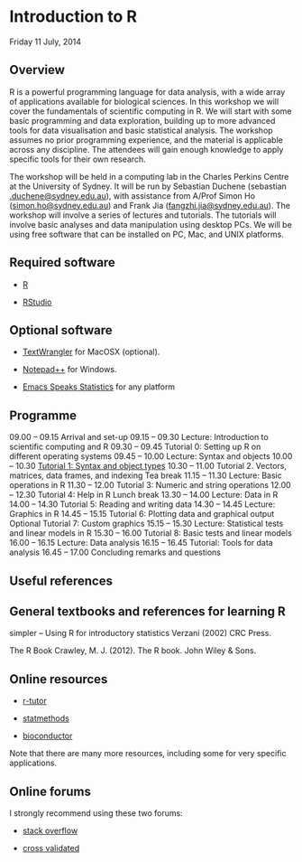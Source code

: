Introduction to R
=================

Friday 11 July, 2014




Overview
--------

R is a powerful programming language for data analysis, with a wide array of applications available for biological sciences. In this workshop we will cover the fundamentals of scientific computing in R. We will start with some basic programming and data exploration, building up to more advanced tools for data visualisation and basic statistical analysis. The workshop assumes no prior programming experience, and the material is applicable across any discipline. The attendees will gain enough knowledge to apply specific tools for their own research.

The workshop will be held in a computing lab in the Charles Perkins Centre at the University of Sydney. It will be run by Sebastian Duchene (sebastian .duchene@sydney.edu.au), with assistance from A/Prof Simon Ho (simon.ho@sydney.edu.au) and Frank Jia (fangzhi.jia@sydney.edu.au). The workshop will involve a series of lectures and tutorials. The tutorials will involve basic analyses and data manipulation using desktop PCs. We will be using free software that can be installed on PC, Mac, and UNIX platforms. 


Required software
-----------------

- [R](http://www.r-project.org)

- [RStudio](www.rstudio.com)


Optional software
-----------------

- [TextWrangler](http://www.barebones.com/products/textwrangler/download.html) for MacOSX (optional).

- [Notepad++](http://notepad-plus-plus.org) for Windows.

- [Emacs Speaks Statistics](http://ess.r-project.org/index.php?Section=download) for any platform



Programme
---------

09.00 – 09.15	Arrival and set-up
09.15 – 09.30	Lecture: Introduction to scientific computing and R
09.30 – 09.45	Tutorial 0: Setting up R on different operating systems
09.45 – 10.00	Lecture: Syntax and objects
10.00 – 10.30	[Tutorial 1: Syntax and object types](https://github.com/sebastianduchene/intro_to_r/tree/master/tutorial1)
10.30 – 11.00	Tutorial 2. Vectors, matrices, data frames, and indexing
      		Tea break
11.15 – 11.30	Lecture: Basic operations in R
11.30 – 12.00	Tutorial 3: Numeric and string operations
12.00 – 12.30	Tutorial 4: Help in R 
      		Lunch break
13.30 – 14.00	Lecture: Data in R
14.00 – 14.30	Tutorial 5: Reading and writing data
14.30 – 14.45	Lecture: Graphics in R
14.45 – 15.15	Tutorial 6: Plotting data and graphical output
      		Optional Tutorial 7: Custom graphics
15.15 – 15.30	Lecture: Statistical tests and linear models in R
15.30 – 16.00	Tutorial 8: Basic tests and linear models
16.00 – 16.15	Lecture: Data analysis
16.15 – 16.45	Tutorial: Tools for data analysis
16.45 – 17.00	Concluding remarks and questions


Useful references
-----------------

General textbooks and references for learning R
----------------------------------------------

simpler – Using R for introductory statistics 
Verzani (2002) CRC Press.

The R Book
Crawley, M. J. (2012). The R book. John Wiley & Sons.

Online resources
----------------

- [r-tutor](www.r-tutor.com)

- [statmethods](www.statmethods.net)

- [bioconductor](www.bioconductor.org)

Note that there are many more resources, including some for very specific applications.

Online forums
-------------

I strongly recommend using these two forums:

- [stack overflow](http://stackoverflow.com/questions/tagged/r)

- [cross validated](http://stats.stackexchange.com/questions/138/resources-for-learning-r)